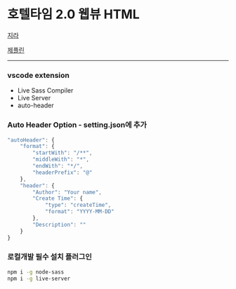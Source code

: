 # 호텔타임 2.0 웹뷰 HTML 

[지라](https://confluence.abouthere.kr/pages/viewpage.action?pageId=726407182)

[제플린](zpl://project?pid=5d1d633794d7ed78bcacd6f8)

<hr>

### vscode extension

- Live Sass Compiler
- Live Server
- auto-header

### Auto Header Option - setting.json에 추가
```js
"autoHeader": {
    "format": {
        "startWith": "/**",
        "middleWith": "*",
        "endWith": "*/",
        "headerPrefix": "@"
    },
    "header": {
        "Author": "Your name",
        "Create Time": {
            "type": "createTime",
            "format": "YYYY-MM-DD"
        },
        "Description": ""
    }
}
```

### 로컬개발 필수 설치 플러그인
```bash
npm i -g node-sass
npm i -g live-server
```